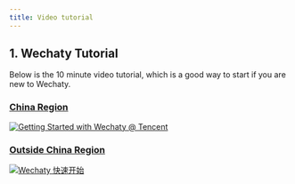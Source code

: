 ```yaml
---
title: Video tutorial
---
```


## 1. Wechaty Tutorial

Below is the 10 minute video tutorial, which is a good way to start if you are new to Wechaty.

### <u>China Region</u>

[![Getting Started with Wechaty @ Tencent](https://img.youtube.com/vi/KO23WAlnPHg/0.jpg)](https://v.qq.com/x/page/k0726ho4rce.html)

### <u>Outside China Region</u>

[![Wechaty 快速开始](https://img.youtube.com/vi/KO23WAlnPHg/0.jpg)](https://youtu.be/KO23WAlnPHg)
